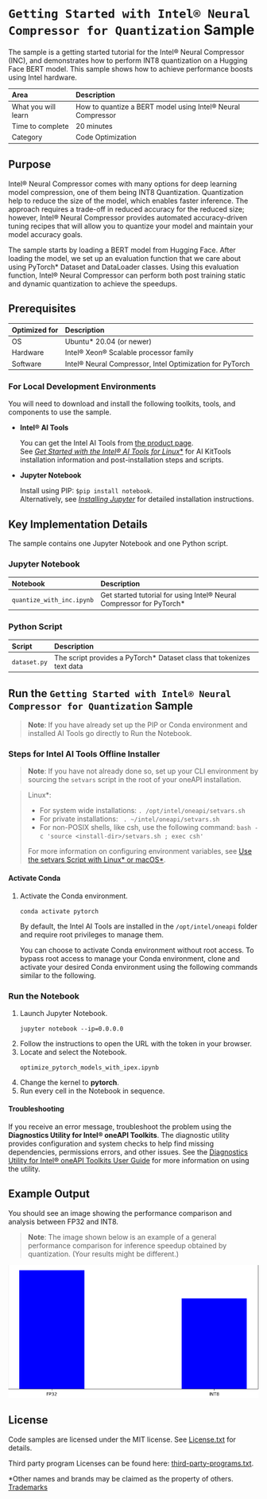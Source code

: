 # `Getting Started with Intel® Neural Compressor for Quantization` Sample

The sample is a getting started tutorial for the Intel® Neural Compressor (INC), and demonstrates how to perform INT8 quantization on a Hugging Face BERT model. This sample shows how to achieve performance boosts using Intel hardware.

| Area                  | Description
|:---                   |:---
| What you will learn   | How to quantize a BERT model using Intel® Neural Compressor
| Time to complete      | 20 minutes
| Category              | Code Optimization

## Purpose

Intel® Neural Compressor comes with many options for deep learning model compression, one of them being INT8 Quantization. Quantization help to reduce the size of the model, which enables faster inference. The approach requires a trade-off in reduced accuracy for the reduced size; however, Intel® Neural Compressor provides automated accuracy-driven tuning recipes that will allow you to quantize your model and maintain your model accuracy goals.

The sample starts by loading a BERT model from Hugging Face. After loading the model, we set up an evaluation function that we care about using PyTorch* Dataset and DataLoader classes. Using this evaluation function, Intel® Neural Compressor can perform both post training static and dynamic quantization to achieve the speedups.

## Prerequisites

| Optimized for           | Description
|:---                     |:---
| OS                      | Ubuntu* 20.04 (or newer)
| Hardware                | Intel® Xeon® Scalable processor family
| Software                | Intel® Neural Compressor, Intel Optimization for PyTorch

### For Local Development Environments

You will need to download and install the following toolkits, tools, and components to use the sample.

- **Intel® AI Tools**

  You can get the Intel AI Tools from [the product page](https://www.intel.com/content/www/us/en/developer/tools/oneapi/ai-analytics-toolkit.html). <br> See [*Get Started with the Intel® AI Tools for Linux**](https://www.intel.com/content/www/us/en/develop/documentation/get-started-with-ai-linux) for AI KitTools installation information and post-installation steps and scripts.

- **Jupyter Notebook**

  Install using PIP: `$pip install notebook`. <br> Alternatively, see [*Installing Jupyter*](https://jupyter.org/install) for detailed installation instructions.


## Key Implementation Details

The sample contains one Jupyter Notebook and one Python script.

### Jupyter Notebook

|Notebook                  |Description
|:---                      |:---
|`quantize_with_inc.ipynb` | Get started tutorial for using Intel® Neural Compressor for PyTorch*

### Python Script

|Script                    |Description
|:---                      |:---
|`dataset.py`              | The script provides a PyTorch* Dataset class that tokenizes text data 


## Run the `Getting Started with Intel® Neural Compressor for Quantization` Sample

> **Note**: If you have already set up the PIP or Conda environment and installed AI Tools go directly to Run the Notebook.

### Steps for Intel AI Tools Offline Installer

> **Note**: If you have not already done so, set up your CLI
> environment by sourcing  the `setvars` script in the root of your oneAPI installation.

> Linux*:
> - For system wide installations: `. /opt/intel/oneapi/setvars.sh`
> - For private installations: ` . ~/intel/oneapi/setvars.sh`
> - For non-POSIX shells, like csh, use the following command: `bash -c 'source <install-dir>/setvars.sh ; exec csh'`
>
> For more information on configuring environment variables, see [Use the setvars Script with Linux* or macOS*](https://www.intel.com/content/www/us/en/develop/documentation/oneapi-programming-guide/top/oneapi-development-environment-setup/use-the-setvars-script-with-linux-or-macos.html).

#### Activate Conda

1. Activate the Conda environment.

    ```
    conda activate pytorch
    ```

   By default, the Intel AI Tools are installed in the `/opt/intel/oneapi` folder and require root privileges to manage them.

   You can choose to activate Conda environment without root access. To bypass root access to manage your Conda environment, clone and activate your desired Conda environment using the following commands similar to the following.

### Run the Notebook

1. Launch Jupyter Notebook.
   ```
   jupyter notebook --ip=0.0.0.0
   ```
2. Follow the instructions to open the URL with the token in your browser.
3. Locate and select the Notebook.
   ```
   optimize_pytorch_models_with_ipex.ipynb
   ```
4. Change the kernel to **pytorch**.
5. Run every cell in the Notebook in sequence.

#### Troubleshooting

If you receive an error message, troubleshoot the problem using the **Diagnostics Utility for Intel® oneAPI Toolkits**. The diagnostic utility provides configuration and system checks to help find missing dependencies, permissions errors, and other issues. See the [Diagnostics Utility for Intel® oneAPI Toolkits User Guide](https://www.intel.com/content/www/us/en/develop/documentation/diagnostic-utility-user-guide/top.html) for more information on using the utility.   

## Example Output
You should see an image showing the performance comparison and analysis between FP32 and INT8.
>**Note**: The image shown below is an example of a general performance comparison for inference speedup obtained by quantization. (Your results might be different.)

![Performance Numbers](images/inc_speedup.png)


## License

Code samples are licensed under the MIT license. See
[License.txt](https://github.com/oneapi-src/oneAPI-samples/blob/master/License.txt) for details.

Third party program Licenses can be found here: [third-party-programs.txt](https://github.com/oneapi-src/oneAPI-samples/blob/master/third-party-programs.txt).

*Other names and brands may be claimed as the property of others. [Trademarks](https://www.intel.com/content/www/us/en/legal/trademarks.html)
